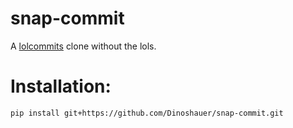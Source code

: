 snap-commit
===========

A [lolcommits](http://mroth.github.io/lolcommits/) clone without the lols.

# Installation:

    pip install git+https://github.com/Dinoshauer/snap-commit.git
